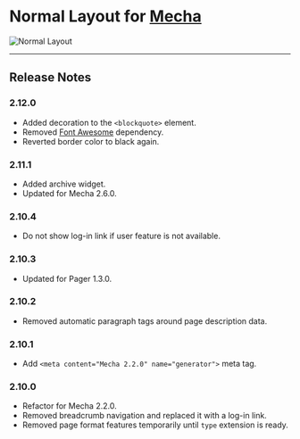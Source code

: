Normal Layout for [Mecha](https://github.com/mecha-cms/mecha)
=============================================================

![Normal Layout](https://user-images.githubusercontent.com/1669261/72040434-19c83800-32db-11ea-92e1-fce19cdc0630.png)

---

Release Notes
-------------

### 2.12.0

 - Added decoration to the `<blockquote>` element.
 - Removed [Font Awesome](https://fontawesome.com) dependency.
 - Reverted border color to black again.

### 2.11.1

 - Added archive widget.
 - Updated for Mecha 2.6.0.

### 2.10.4

 - Do not show log-in link if user feature is not available.

### 2.10.3

 - Updated for Pager 1.3.0.

### 2.10.2

 - Removed automatic paragraph tags around page description data.

### 2.10.1

 - Add `<meta content="Mecha 2.2.0" name="generator">` meta tag.

### 2.10.0

 - Refactor for Mecha 2.2.0.
 - Removed breadcrumb navigation and replaced it with a log-in link.
 - Removed page format features temporarily until `type` extension is ready.